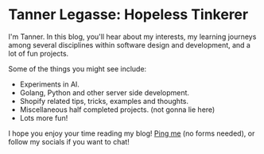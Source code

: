 # Tanner Legasse: Hopeless Tinkerer

I'm Tanner. In this blog, you'll hear about my interests, my learning journeys among several disciplines within software design and development, and a lot of fun projects.

Some of the things you might see include:
- Experiments in AI.
- Golang, Python and other server side development.
- Shopify related tips, tricks, examples and thoughts.
- Miscellaneous half completed projects. (not gonna lie here)
- Lots more fun!

I hope you enjoy your time reading my blog! [Ping me](mailto:tanner.legasse@gmail.com) (no forms needed), or follow my socials if you want to chat!
